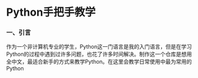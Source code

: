 # Python手把手教学

### 一、引言

​	作为一个非计算机专业的学生，Python这一门语言是我的入门语言，但是在学习Python的过程中遇到过许多问题，也花了许多时间解决。制作这一个仓库是想用全中文，最适合新手的方式来教学Python。在这里会教学日常使用中最为常用的Python